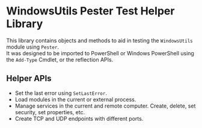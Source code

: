 # WindowsUtils Pester Test Helper Library

This library contains objects and methods to aid in testing the `WindowsUtils` module using `Pester`.  
It was designed to be imported to PowerShell or Windows PowerShell using the `Add-Type` Cmdlet, or the reflection APIs.

## Helper APIs

- Set the last error using `SetLastError`.
- Load modules in the current or external process.
- Manage services in the current and remote computer. Create, delete, set security, set properties, etc.
- Create TCP and UDP endpoints with different ports.
